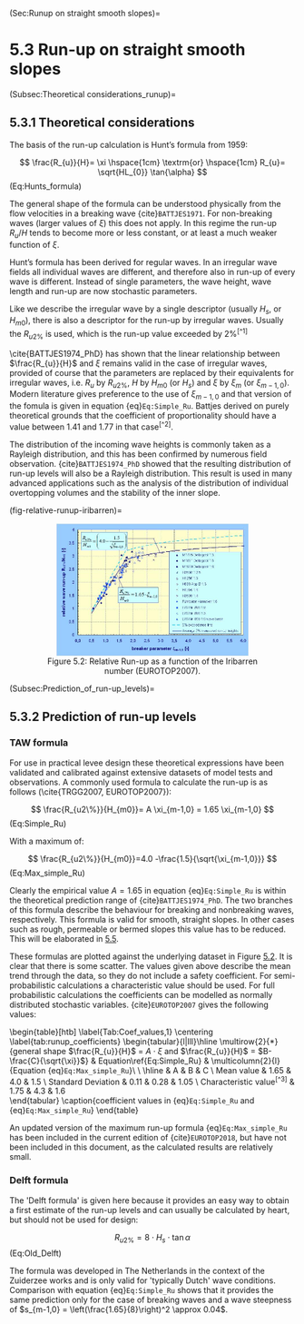 (Sec:Runup on straight smooth slopes)=
# 5.3 Run-up on straight smooth slopes

(Subsec:Theoretical considerations_runup)=
## 5.3.1 Theoretical considerations

The basis of the run-up calculation is Hunt’s formula from 1959:

$$
\frac{R_{u}}{H}= \xi \hspace{1cm} \textrm{or} \hspace{1cm} R_{u}= \sqrt{HL_{0}} \tan{\alpha}
$$ (Eq:Hunts_formula)

The general shape of the formula can be understood physically from the flow velocities in a breaking wave {cite}`BATTJES1971`. For non-breaking waves (larger values of $\xi$) this does not apply. In this regime the run-up $R_u/H$ tends to become more or less constant, or at least a much weaker function of $\xi$.

Hunt’s formula has been derived for regular waves. In an irregular wave fields all individual waves are different, and therefore also in run-up of every wave is different. Instead of single parameters, the wave height, wave length and run-up are now stochastic parameters. 

Like we describe the irregular wave by a single descriptor (usually $H_{s}$, or $H_{m0}$), there is also a descriptor for the run-up by irregular waves. Usually the $R_{u2\%}$ is used, which is the run-up value exceeded by $2\%$<sup>[^1]</sup>

\cite{BATTJES1974_PhD} has shown that the linear relationship between $\frac{R_{u}}{H}$ and $\xi$ remains valid in the case of irregular waves, provided of course that the parameters are replaced by their equivalents for irregular waves, i.e. $R_{u}$ by $R_{u2\%}$, $H$ by $H_{m0}$ (or $H_{s}$) and $\xi$ by $\xi_{m}$ (or $\xi_{m-1,0}$). Modern literature gives preference to the use of $\xi_{m-1,0}$ and that version of the fomula is given in equation {eq}`Eq:Simple_Ru`. Battjes derived on purely theoretical grounds that the coefficient of proportionality should have a value between $1.41$ and $1.77$ in that case<sup>[^2]</sup>.

The distribution of the incoming wave heights is commonly taken as a Rayleigh distribution, and this has been confirmed by numerous field observation. {cite}`BATTJES1974_PhD` showed that the resulting distribution of run-up levels will also be a Rayleigh distribution. This result is used in many advanced applications such as the analysis of the distribution of individual overtopping volumes and the stability of the inner slope. 

(fig-relative-runup-iribarren)=
<figure>
    <img src="./chapter5_figures/Relative_Runup_irabarren.jpg" 
         alt="Relative Run-up as a function of the Iribarren number (EUROTOP2007)" 
         style="display: block; margin: 0 auto; width: 80%; height: auto;">
    <figcaption style="text-align: center;">
        Figure 5.2: Relative Run-up as a function of the Iribarren number (EUROTOP2007).
    </figcaption>
</figure>

(Subsec:Prediction_of_run-up_levels)=
## 5.3.2 Prediction of run-up levels

### TAW formula
For use in practical levee design these theoretical expressions have been validated and calibrated against extensive datasets of model tests and observations. A commonly used formula to calculate the run-up is as follows (\cite{TRGG2007, EUROTOP2007}):

$$
\frac{R_{u2\%}}{H_{m0}}= A \xi_{m-1,0} = 1.65 \xi_{m-1,0}
$$ (Eq:Simple_Ru)

With a maximum of: 

$$
\frac{R_{u2\%}}{H_{m0}}=4.0 -\frac{1.5}{\sqrt{\xi_{m-1,0}}}
$$ (Eq:Max_simple_Ru)

Clearly the empirical value $A = 1.65$ in equation {eq}`Eq:Simple_Ru` is within the theoretical prediction range of {cite}`BATTJES1974_PhD`. The two branches of this formula describe the behaviour for breaking and nonbreaking waves, respectively. This formula is valid for smooth, straight slopes. In other cases such as rough, permeable or bermed slopes this value has to be reduced. This will be elaborated in [5.5](Sec:Red_factors). 

These formulas are plotted against the underlying dataset in Figure [5.2](fig-relative-runup-iribarren). It is clear that there is some scatter. The values given above describe the mean trend through the data, so they do not include a safety coefficient. For semi-probabilistic calculations a characteristic value should be used. For full probabilistic calculations the coefficients can be modelled as normally distributed stochastic variables. {cite}`EUROTOP2007` gives the following values: 

\begin{table}[htb] 
\label{Tab:Coef_values,1}
\centering
\label{tab:runup_coefficients}
\begin{tabular}{l|lll}\hline
\multirow{2}{*}{general shape $\frac{R_{u}}{H}$ = $A\cdot{\xi}$ and $\frac{R_{u}}{H}$ = $B-\frac{C}{\sqrt{\xi}}$} & Equation\ref{Eq:Simple_Ru} & \multicolumn{2}{l}{Equation {eq}`Eq:Max_simple_Ru`}\\ \\ \hline
                                                                                                                  & A    & B           & C           \\
Mean value                                                                                                        & 1.65 & 4.0         & 1.5         \\
Standard Deviation                                                                                                & 0.11 & 0.28        & 1.05        \\
Characteristic value<sup>[^3]</sup>                                                                                              & 1.75 & 4.3         & 1.6     
\end{tabular}
\caption{coefficient values in {eq}`Eq:Simple_Ru` and {eq}`Eq:Max_simple_Ru`}
\end{table}

An updated version of the maximum run-up formula {eq}`Eq:Max_simple_Ru` has been included in the current edition of {cite}`EUROTOP2018`, but have not been included in this document, as the calculated results are relatively small.

### Delft formula
The 'Delft formula' is given here because it provides an easy way to obtain a first estimate of the run-up levels and can usually be calculated by heart, but should not be used for design:

$$
R_{u2\%} = 8\cdot H_{s}\cdot \tan{\alpha}
$$ (Eq:Old_Delft)

The formula was developed in The Netherlands in the context of the Zuiderzee works and is only valid for 'typically Dutch' wave conditions. Comparison with equation {eq}`Eq:Simple_Ru` shows that it provides the same prediction only for the case of breaking waves and a wave steepness of $s_{m-1,0} = \left(\frac{1.65}{8}\right)^2 \approx 0.04$. 